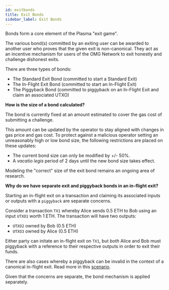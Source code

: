 ```yaml
---
id: exitbonds
title: Exit Bonds
sidebar_label: Exit Bonds
---
```


Bonds form a core element of the Plasma "exit game". 

The various bond(s) committed by an exiting user can be awarded to another user who proves that the given exit is non-canonical. They act as an incentive mechanism for users of the OMG Network to exit honestly and challenge dishonest exits. 

There are three types of bonds: 

* The Standard Exit Bond (committed to start a Standard Exit)
* The In-Flight Exit Bond (committed to start an In-Flight Exit)
* The Piggyback Bond (committed to piggyback on an In-Flight Exit and claim an associated UTXO)

**How is the size of a bond calculated?**

The bond is currently fixed at an amount estimated to cover the gas cost of submitting a challenge. 

This amount can be updated by the operator to stay aligned with changes in gas price and gas cost. To protect against a malicious operator setting an unreasonably high or low bond size, the following restrictions are placed on these updates: 

- The current bond size can only be modified by +/- 50%.
- A *vacatio legis* period of 2 days until the new bond size takes effect.

Modeling the "correct" size of the exit bond remains an ongoing area of research. 

**Why do we have separate exit and piggyback bonds in an in-flight exit?** 

Starting an in-flight exit on a transaction and claiming its associated inputs or outputs with a `piggyback` are separate concerns. 

Consider a transaction `TX1` whereby Alice sends 0.5 ETH to Bob using an input `UTXO1` worth 1 ETH. The transaction will have two outputs: 

* `UTXO2` owned by Bob (0.5 ETH)
* `UTXO3` owned by Alice (0.5 ETH)

Either party can initate an in-flight exit on `TX1`, but *both* Alice and Bob must piggyback with a reference to their respective outputs in order to exit their funds.

There are also cases whereby a piggyback can be invalid in the context of a canonical in-flight exit. Read more in this [scenario](challenges#invalid_piggyback).

Given that the concerns are separate, the bond mechanism is applied separately.